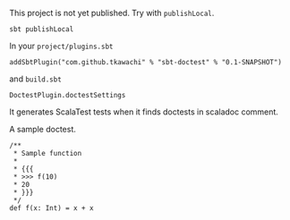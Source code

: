 This project is not yet published. Try with `publishLocal`.

	sbt publishLocal

In your `project/plugins.sbt`

	addSbtPlugin("com.github.tkawachi" % "sbt-doctest" % "0.1-SNAPSHOT")

and `build.sbt`

	DoctestPlugin.doctestSettings

It generates ScalaTest tests when it finds doctests in scaladoc comment.

A sample doctest.

	/**
	 * Sample function
	 *
	 * {{{
	 * >>> f(10)
	 * 20
	 * }}}
	 */
	def f(x: Int) = x + x
